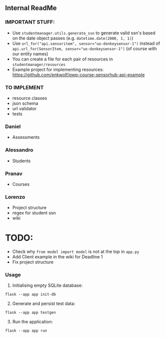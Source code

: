 ## Internal ReadMe

### IMPORTANT STUFF:

- Use `studentmanager.utils.generate_ssn` to generate valid ssn's based on the date object passes (e.g. `datetime.date(2000, 1, 1)`)
- Use `url_for("api.sensoritem", sensor="uo-donkeysensor-1")` instead
  of `api.url_for(SensorItem, sensor="uo-donkeysensor-1")` (of course with our entity names)
- You can create a file for each pair of resources in `studentmanager/resources`
- Example project for implementing resources: https://github.com/enkwolf/pwp-course-sensorhub-api-example

### TO IMPLEMENT

- resource classes
- json schema
- url validator
- tests

### Daniel

- Assessments

### Alessandro

- Students

### Pranav

- Courses

### Lorenzo

- Project structure
- regex for student ssn
- wiki

# TODO:

- Check why `from model import model` is not at the top in `app.py`
- Add Client example in the wiki for Deadline 1
- Fix project structure

### Usage

1. Initialising empty SQLite database:

`flask --app app init-db`

2. Generate and persist test data:

`flask --app app testgen`

3. Run the application:

`flask --app app run`
